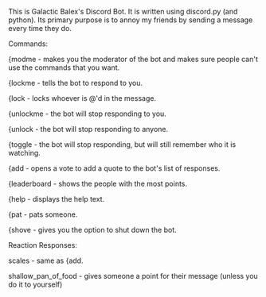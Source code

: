 This is Galactic Balex's Discord Bot. It is written using discord.py (and python). Its primary purpose is to annoy my friends by sending a message every time they do.


Commands:

{modme - makes you the moderator of the bot and makes sure people can't use the commands that you want.

{lockme - tells the bot to respond to you.

{lock - locks whoever is @'d in the message.

{unlockme - the bot will stop responding to you.

{unlock - the bot will stop responding to anyone.

{toggle - the bot will stop responding, but will still remember who it is watching.

{add - opens a vote to add a quote to the bot's list of responses.

{leaderboard - shows the people with the most points.

{help - displays the help text.

{pat - pats someone.

{shove - gives you the option to shut down the bot.



Reaction Responses:

scales - same as {add.

shallow_pan_of_food - gives someone a point for their message (unless you do it to yourself)
